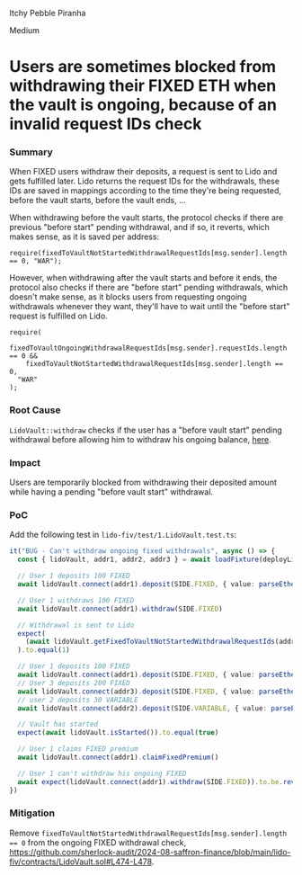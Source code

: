 Itchy Pebble Piranha

Medium

# Users are sometimes blocked from withdrawing their FIXED ETH when the vault is ongoing, because of an invalid request IDs check

### Summary

When FIXED users withdraw their deposits, a request is sent to Lido and gets fulfilled later. Lido returns the request IDs for the withdrawals, these IDs are saved in mappings according to the time they're being requested, before the vault starts, before the vault ends, ...

When withdrawing before the vault starts, the protocol checks if there are previous "before start" pending withdrawal, and if so, it reverts, which makes sense, as it is saved per address:
```solidity
require(fixedToVaultNotStartedWithdrawalRequestIds[msg.sender].length == 0, "WAR");
```
However, when withdrawing after the vault starts and before it ends, the protocol also checks if there are "before start" pending withdrawals, which doesn't make sense, as it blocks users from requesting ongoing withdrawals whenever they want, they'll have to wait until the "before start" request is fulfilled on Lido. 
```solidity
require(
  fixedToVaultOngoingWithdrawalRequestIds[msg.sender].requestIds.length == 0 &&
    fixedToVaultNotStartedWithdrawalRequestIds[msg.sender].length == 0,
  "WAR"
);
```

### Root Cause

`LidoVault::withdraw` checks if the user has a "before vault start" pending withdrawal before allowing him to withdraw his ongoing balance, [here](https://github.com/sherlock-audit/2024-08-saffron-finance/blob/main/lido-fiv/contracts/LidoVault.sol#L476).

### Impact

Users are temporarily blocked from withdrawing their deposited amount while having a pending "before vault start" withdrawal.

### PoC

Add the following test in `lido-fiv/test/1.LidoVault.test.ts`:

```typescript
it("BUG - Can't withdraw ongoing fixed withdrawals", async () => {
  const { lidoVault, addr1, addr2, addr3 } = await loadFixture(deployLidoVaultFixture)

  // User 1 deposits 100 FIXED
  await lidoVault.connect(addr1).deposit(SIDE.FIXED, { value: parseEther('100') })

  // User 1 withdraws 100 FIXED
  await lidoVault.connect(addr1).withdraw(SIDE.FIXED)

  // Withdrawal is sent to Lido
  expect(
    (await lidoVault.getFixedToVaultNotStartedWithdrawalRequestIds(addr1.address)).length
  ).to.equal(1)

  // User 1 deposits 100 FIXED
  await lidoVault.connect(addr1).deposit(SIDE.FIXED, { value: parseEther('700') })
  // User 3 deposits 200 FIXED
  await lidoVault.connect(addr3).deposit(SIDE.FIXED, { value: parseEther('300') })
  // user 2 deposits 30 VARIABLE
  await lidoVault.connect(addr2).deposit(SIDE.VARIABLE, { value: parseEther('30') })

  // Vault has started
  expect(await lidoVault.isStarted()).to.equal(true)

  // User 1 claims FIXED premium
  await lidoVault.connect(addr1).claimFixedPremium()

  // User 1 can't withdraw his ongoing FIXED
  await expect(lidoVault.connect(addr1).withdraw(SIDE.FIXED)).to.be.revertedWith('WAR')
})
```

### Mitigation

Remove `fixedToVaultNotStartedWithdrawalRequestIds[msg.sender].length == 0` from the ongoing FIXED withdrawal check, https://github.com/sherlock-audit/2024-08-saffron-finance/blob/main/lido-fiv/contracts/LidoVault.sol#L474-L478.